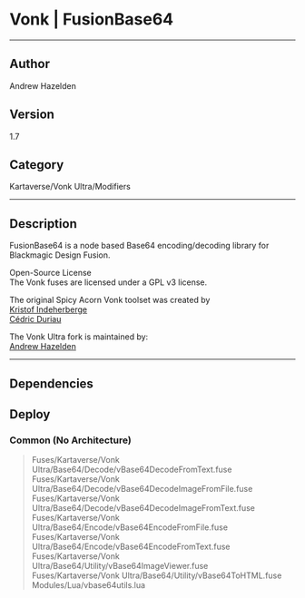 # Vonk | FusionBase64
___

## Author
Andrew Hazelden

## Version
1.7

## Category
Kartaverse/Vonk Ultra/Modifiers

___

## Description
<p>FusionBase64 is a node based Base64 encoding/decoding library for Blackmagic Design Fusion.</p>

<p>Open-Source License<br>
The Vonk fuses are licensed under a GPL v3 license.</p>

<p>The original Spicy Acorn Vonk toolset was created by<br>
<a href="mailto:xmnr0x23@gmail.com">Kristof Indeherberge</a><br>
<a href="mailto:duriau.cedric@live.be">Cédric Duriau</a></p>

<p>The Vonk Ultra fork is maintained by:<br>
<a href="mailto:andrew@andrewhazelden.com">Andrew Hazelden</a></p>


___

## Dependencies

## Deploy

### Common (No Architecture)

> Fuses/Kartaverse/Vonk Ultra/Base64/Decode/vBase64DecodeFromText.fuse  
> Fuses/Kartaverse/Vonk Ultra/Base64/Decode/vBase64DecodeImageFromFile.fuse  
> Fuses/Kartaverse/Vonk Ultra/Base64/Decode/vBase64DecodeImageFromText.fuse  
> Fuses/Kartaverse/Vonk Ultra/Base64/Encode/vBase64EncodeFromFile.fuse  
> Fuses/Kartaverse/Vonk Ultra/Base64/Encode/vBase64EncodeFromText.fuse  
> Fuses/Kartaverse/Vonk Ultra/Base64/Utility/vBase64ImageViewer.fuse  
> Fuses/Kartaverse/Vonk Ultra/Base64/Utility/vBase64ToHTML.fuse  
> Modules/Lua/vbase64utils.lua  
